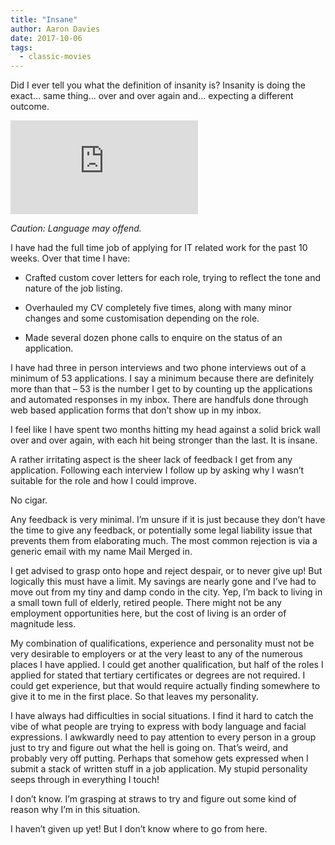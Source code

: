 ```yaml
---
title: "Insane"
author: Aaron Davies
date: 2017-10-06
tags:
  - classic-movies
---
```


Did I ever tell you what the definition of insanity is? Insanity is doing the exact... same thing... over and over again and… expecting a different outcome.

<div class="youtube">
	<iframe class="youtube-player" type="text/html" src="https://www.youtube.com/embed/7n_1zsCVBxw?start=0" frameborder="0" allowfullscreen=""></iframe>
</div>

_Caution: Language may offend._

I have had the full time job of applying for IT related work for the past 10 weeks. Over that time I have:

* Crafted custom cover letters for each role, trying to reflect the tone and nature of the job listing.

* Overhauled my CV completely five times, along with many minor changes and some customisation depending on the role.

* Made several dozen phone calls to enquire on the status of an application.

I have had three in person interviews and two phone interviews out of a minimum of 53 applications. I say a minimum because there are definitely more than that – 53 is the number I get to by counting up the applications and automated responses in my inbox. There are handfuls done through web based application forms that don’t show up in my inbox.

I feel like I have spent two months hitting my head against a solid brick wall over and over again, with each hit being stronger than the last. It is insane.

A rather irritating aspect is the sheer lack of feedback I get from any application. Following each interview I follow up by asking why I wasn’t suitable for the role and how I could improve.

No cigar.

Any feedback is very minimal. I’m unsure if it is just because they don’t have the time to give any feedback, or potentially some legal liability issue that prevents them from elaborating much. The most common rejection is via a generic email with my name Mail Merged in.

I get advised to grasp onto hope and reject despair, or to never give up! But logically this must have a limit. My savings are nearly gone and I’ve had to move out from my tiny and damp condo in the city. Yep, I’m back to living in a small town full of elderly, retired people. There might not be any employment opportunities here, but the cost of living is an order of magnitude less.

My combination of qualifications, experience and personality must not be very desirable to employers or at the very least to any of the numerous places I have applied. I could get another qualification, but half of the roles I applied for stated that tertiary certificates or degrees are not required. I could get experience, but that would require actually finding somewhere to give it to me in the first place. So that leaves my personality.

I have always had difficulties in social situations. I find it hard to catch the vibe of what people are trying to express with body language and facial expressions. I awkwardly need to pay attention to every person in a group just to try and figure out what the hell is going on. That’s weird, and probably very off putting. Perhaps that somehow gets expressed when I submit a stack of written stuff in a job application. My stupid personality seeps through in everything I touch!

I don’t know. I’m grasping at straws to try and figure out some kind of reason why I’m in this situation.

I haven’t given up yet! But I don’t know where to go from here.
